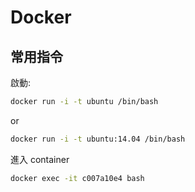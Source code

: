 # Docker

## 常用指令


啟動:

```bash
docker run -i -t ubuntu /bin/bash
```

or

```bash
docker run -i -t ubuntu:14.04 /bin/bash
```

進入 container

```bash
docker exec -it c007a10e4 bash
```
